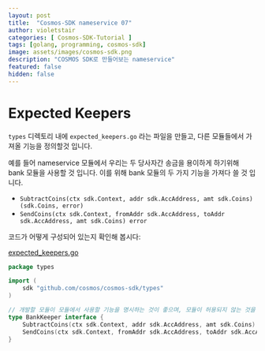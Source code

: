 ```yaml
---
layout: post
title:  "Cosmos-SDK nameservice 07"
author: violetstair
categories: [ Cosmos-SDK-Tutorial ]
tags: [golang, programming, cosmos-sdk]
image: assets/images/cosmos-sdk.png
description: "COSMOS SDK로 만들어보는 nameservice"
featured: false
hidden: false
---
```


# Expected Keepers

`types` 디렉토리 내에 `expected_keepers.go` 라는 파일을 만들고, 다른 모듈들에서 가져올 기능을 정의할것 입니다.

예를 들어 nameservice 모듈에서 우리는 두 당사자간 송금을 용이하게 하기위해 bank 모듈을 사용할 것 입니다.
이를 위해 bank 모듈의 두 가지 기능을 가져다 쓸 것 입니다.

- `SubtractCoins(ctx sdk.Context, addr sdk.AccAddress, amt sdk.Coins) (sdk.Coins, error)`
- `SendCoins(ctx sdk.Context, fromAddr sdk.AccAddress, toAddr sdk.AccAddress, amt sdk.Coins) error`

코드가 어떻게 구성되어 있는지 확인해 봅시다:

[expected_keepers.go](https://github.com/cosmos/sdk-tutorials/blob/master/nameservice/x/nameservice/types/expected_keepers.go)

```go
package types

import (
    sdk "github.com/cosmos/cosmos-sdk/types"
)

// 개발할 모듈이 모듈에서 사용할 기능을 명시하는 것이 좋으며, 모듈이 허용되지 않는 것을 방지하기 위해 인터페이스를 명시합니다.
type BankKeeper interface {
    SubtractCoins(ctx sdk.Context, addr sdk.AccAddress, amt sdk.Coins) (sdk.Coins, error)
    SendCoins(ctx sdk.Context, fromAddr sdk.AccAddress, toAddr sdk.AccAddress, amt sdk.Coins) error
}
```
